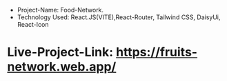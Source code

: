 * Project-Name: Food-Network.
* Technology Used: React.JS(VITE),React-Router, Tailwind CSS, DaisyUi, React-Icon
# Live-Project-Link: https://fruits-network.web.app/